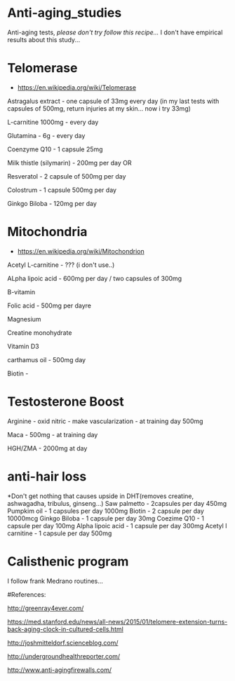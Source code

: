 # Anti-aging_studies
Anti-aging tests,  *please don't try follow this recipe...*
I don't have empirical results about this study... 

# Telomerase 
- https://en.wikipedia.org/wiki/Telomerase

Astragalus extract  - one capsule of 33mg every day (in my last tests with  capsules of 500mg, return injuries at my skin... now i try 33mg)

L-carnitine 1000mg - every day

Glutamina - 6g - every day

Coenzyme Q10 - 1 capsule 25mg

Milk thistle (silymarin) - 200mg per day  OR  

Resveratol - 2 capsule of 500mg per day

Colostrum - 1 capsule 500mg per day

Ginkgo Biloba - 120mg per day


# Mitochondria 
- https://en.wikipedia.org/wiki/Mitochondrion

Acetyl L-carnitine - ??? (i don't use..)

ALpha lipoic acid - 600mg per day / two capsules of 300mg

B-vitamin

Folic acid - 500mg per dayre

Magnesium

Creatine monohydrate

Vitamin D3

carthamus oil - 500mg day

Biotin -


# Testosterone Boost
Arginine - oxid nitric - make vascularization -  at training day 500mg

Maca - 500mg - at training day 

HGH/ZMA - 2000mg at day

# anti-hair loss
*Don't get nothing that causes upside in DHT(removes creatine, ashwagadha, tribulus, ginseng...)
Saw palmetto - 2capsules per day 450mg
Pumpkim oil - 1 capsules per day 1000mg
Biotin - 2 capsule per day 10000mcg
Ginkgo Biloba - 1 capsule per day 30mg
Coezime Q10 - 1 capsule per day 100mg
Alpha lipoic acid - 1 capsule per day 300mg
Acetyl l carnitine - 1 capsule per day 500mg

# Calisthenic program 
I follow frank Medrano routines...

#References:

http://greenray4ever.com/

https://med.stanford.edu/news/all-news/2015/01/telomere-extension-turns-back-aging-clock-in-cultured-cells.html

http://joshmitteldorf.scienceblog.com/

http://undergroundhealthreporter.com/

http://www.anti-agingfirewalls.com/
